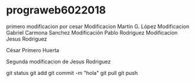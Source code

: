 ﻿# prograweb6022018
primero modificacion por cesar
Modificacion Martín G. López
Modificacion Gabriel Carmona Sanchez
Modificación Pablo Rodriguez
Modificacion Jesus Rodriguez


César Primero Huerta

Segunda modificacion de Jesus Rodriguez

git status
git add
git commit -m "hola"
git pull
git push
